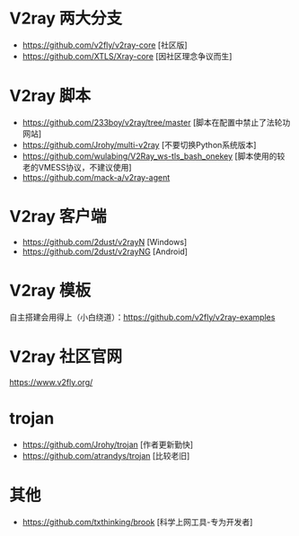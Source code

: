 # V2ray 两大分支
- https://github.com/v2fly/v2ray-core [社区版]
- https://github.com/XTLS/Xray-core [因社区理念争议而生]

# V2ray 脚本
- https://github.com/233boy/v2ray/tree/master [脚本在配置中禁止了法轮功网站]
- https://github.com/Jrohy/multi-v2ray [不要切换Python系统版本]
- https://github.com/wulabing/V2Ray_ws-tls_bash_onekey [脚本使用的较老的VMESS协议，不建议使用]
- https://github.com/mack-a/v2ray-agent

# V2ray 客户端
- https://github.com/2dust/v2rayN [Windows]
- https://github.com/2dust/v2rayNG [Android]

# V2ray 模板
自主搭建会用得上（小白绕道）：https://github.com/v2fly/v2ray-examples

# V2ray 社区官网
https://www.v2fly.org/

# trojan
- <https://github.com/Jrohy/trojan> [作者更新勤快]
- <https://github.com/atrandys/trojan> [比较老旧]


# 其他
- <https://github.com/txthinking/brook> [科学上网工具-专为开发者]
